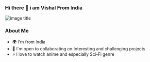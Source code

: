### Hi there 👋 i am Vishal From India





 ![image title](https://rushter.com/counter.svg)

###  About Me

- 🌍  I'm from India                     
- 🤝  I'm open to collaborating on Interesting and challenging projects
- ⚡  I love to watch anime and especially Sci-Fi genre          



